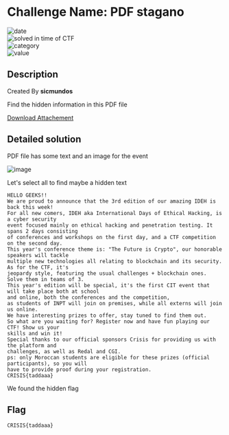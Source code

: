 # Challenge Name: PDF stagano


![date](https://img.shields.io/badge/date-06.03.2022-brightgreen.svg)  
![solved in time of CTF](https://img.shields.io/badge/solved-in%20time%20of%20CTF-brightgreen.svg)   
![category](https://img.shields.io/badge/category-Steganography-blueviolet.svg)   
![value](https://img.shields.io/badge/value-5-blue.svg)  


## Description

Created By **sicmundos**

Find the hidden information in this PDF file

[Download Attachement](https://s3.eu-west-3.amazonaws.com/crisis-assets/crisis_attachements/72ZSuNlPnagJvuHxwhBZedYJnA8S70mJzvcortRW.zip)

## Detailed solution

PDF file has some text and an image for the event 

![image](https://user-images.githubusercontent.com/72421091/156959893-066efef4-6251-4d6e-b7b0-03ec7f4347df.png)

Let's select all to find maybe a hidden text

```
HELLO GEEKS!!
We are proud to announce that the 3rd edition of our amazing IDEH is back this week!
For all new comers, IDEH aka International Days of Ethical Hacking, is a cyber security
event focused mainly on ethical hacking and penetration testing. It spans 2 days consisting
of conferences and workshops on the first day, and a CTF competition on the second day.
This year's conference theme is: "The Future is Crypto", our honorable speakers will tackle
multiple new technologies all relating to blockchain and its security. As for the CTF, it's
jeopardy style, featuring the usual challenges + blockchain ones. Solve them in teams of 3.
This year's edition will be special, it's the first CIT event that will take place both at school
and online, both the conferences and the competition,
as students of INPT will join on premises, while all externs will join us online.
We have interesting prizes to offer, stay tuned to find them out.
So what are you waiting for? Register now and have fun playing our CTF! Show us your
skills and win it!
Special thanks to our official sponsors Crisis for providing us with the platform and
challenges, as well as Redal and CGI.
ps: only Moroccan students are eligible for these prizes (official participants), so you will
have to provide proof during your registration.
CRISIS{taddaaa}
```

We found the hidden flag

## Flag

```
CRISIS{taddaaa}
```
